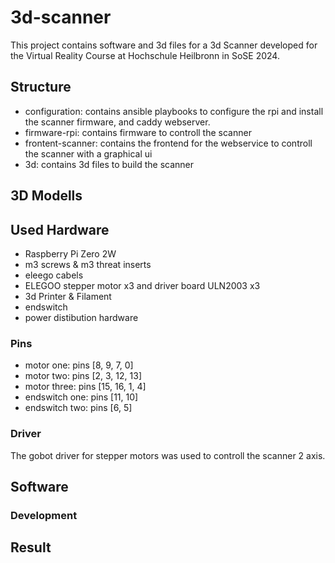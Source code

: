 # 3d-scanner
This project contains software and 3d files for a 3d Scanner developed for the Virtual Reality Course at Hochschule Heilbronn in SoSE 2024.
## Structure
- configuration: contains ansible playbooks to configure the rpi and install the scanner firmware, and caddy webserver.
- firmware-rpi: contains firmware to controll the scanner
- frontent-scanner: contains the frontend for the webservice to controll the scanner with a graphical ui
- 3d: contains 3d files to build the scanner
## 3D Modells
## Used Hardware
- Raspberry Pi Zero 2W
- m3 screws & m3 threat inserts
- eleego cabels
- ELEGOO stepper motor x3 and driver board ULN2003 x3
- 3d Printer & Filament
- endswitch
- power distibution hardware
### Pins
- motor one: pins [8, 9, 7, 0]
- motor two: pins [2, 3, 12, 13]
- motor three: pins [15, 16, 1, 4]
- endswitch one: pins [11, 10]
- endswitch two: pins [6, 5]

### Driver
The gobot driver for stepper motors was used to controll the scanner 2 axis.

## Software
### Development
## Result
